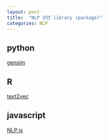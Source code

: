 ```yaml
---
layout: post
title:  "NLP 관련 library (package)"
categories: NLP
---
```


## python

[gensim](https://radimrehurek.com/gensim/)


## R

[text2vec](http://text2vec.org/)

## javascript

[NLP.js](https://github.com/axa-group/nlp.js/blob/master/README.md)

